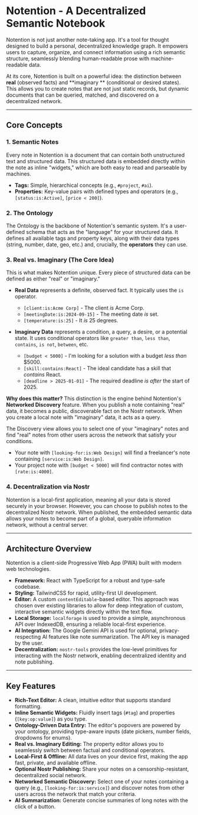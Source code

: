 # Notention - A Decentralized Semantic Notebook

Notention is not just another note-taking app. It's a tool for thought designed to build a personal, decentralized
knowledge graph. It empowers users to capture, organize, and connect information using a rich semantic structure,
seamlessly blending human-readable prose with machine-readable data.

At its core, Notention is built on a powerful idea: the distinction between **real** (observed facts) and **imaginary
** (conditional or desired states). This allows you to create notes that are not just static records, but dynamic
documents that can be queried, matched, and discovered on a decentralized network.

---

## Core Concepts

### 1. Semantic Notes

Every note in Notention is a document that can contain both unstructured text and structured data. This structured data
is embedded directly within the note as inline "widgets," which are both easy to read and parseable by machines.

- **Tags:** Simple, hierarchical concepts (e.g., `#project`, `#ai`).
- **Properties:** Key-value pairs with defined types and operators (e.g., `[status:is:Active]`, `[price < 200]`).

### 2. The Ontology

The Ontology is the backbone of Notention's semantic system. It's a user-defined schema that acts as the "language" for
your structured data. It defines all available tags and property keys, along with their data types (string, number,
date, geo, etc.) and, crucially, the **operators** they can use.

### 3. Real vs. Imaginary (The Core Idea)

This is what makes Notention unique. Every piece of structured data can be defined as either "real" or "imaginary."

- **Real Data** represents a definite, observed fact. It typically uses the `is` operator.
    - `[client:is:Acme Corp]` - The client _is_ Acme Corp.
    - `[meetingDate:is:2024-09-15]` - The meeting date _is_ set.
    - `[temperature:is:25]` - It _is_ 25 degrees.

- **Imaginary Data** represents a condition, a query, a desire, or a potential state. It uses conditional operators like
  `greater than`, `less than`, `contains`, `is not`, `between`, etc.
    - `[budget < 5000]` - I'm looking for a solution with a budget _less than_ $5000.
    - `[skill:contains:React]` - The ideal candidate has a skill that _contains_ React.
    - `[deadline > 2025-01-01]` - The required deadline _is after_ the start of 2025.

**Why does this matter?** This distinction is the engine behind Notention's **Networked Discovery** feature. When you
publish a note containing "real" data, it becomes a public, discoverable fact on the Nostr network. When you create a
local note with "imaginary" data, it acts as a query.

The Discovery view allows you to select one of your "imaginary" notes and find "real" notes from other users across the
network that satisfy your conditions.

- Your note with `[looking-for:is:Web Design]` will find a freelancer's note containing `[service:is:Web Design]`.
- Your project note with `[budget < 5000]` will find contractor notes with `[rate:is:4000]`.

### 4. Decentralization via Nostr

Notention is a local-first application, meaning all your data is stored securely in your browser. However, you can
choose to publish notes to the decentralized Nostr network. When published, the embedded semantic data allows your notes
to become part of a global, queryable information network, without a central server.

---

## Architecture Overview

Notention is a client-side Progressive Web App (PWA) built with modern web technologies.

- **Framework:** React with TypeScript for a robust and type-safe codebase.
- **Styling:** TailwindCSS for rapid, utility-first UI development.
- **Editor:** A custom `contentEditable`-based editor. This approach was chosen over existing libraries to allow for
  deep integration of custom, interactive semantic widgets directly within the text flow.
- **Local Storage:** `localforage` is used to provide a simple, asynchronous API over IndexedDB, ensuring a reliable
  local-first experience.
- **AI Integration:** The Google Gemini API is used for optional, privacy-respecting AI features like note
  summarization. The API key is managed by the user.
- **Decentralization:** `nostr-tools` provides the low-level primitives for interacting with the Nostr network, enabling
  decentralized identity and note publishing.

---

## Key Features

- **Rich-Text Editor:** A clean, intuitive editor that supports standard formatting.
- **Inline Semantic Widgets:** Fluidly insert tags (`#tag`) and properties (`[key:op:value]`) as you type.
- **Ontology-Driven Data Entry:** The editor's popovers are powered by your ontology, providing type-aware inputs (date
  pickers, number fields, dropdowns for enums).
- **Real vs. Imaginary Editing:** The property editor allows you to seamlessly switch between factual and conditional
  operators.
- **Local-First & Offline:** All data lives on your device first, making the app fast, private, and available offline.
- **Optional Nostr Publishing:** Share your notes on a censorship-resistant, decentralized social network.
- **Networked Semantic Discovery:** Select one of your notes containing a query (e.g., `[looking-for:is:service]`) and
  discover notes from other users across the network that match your criteria.
- **AI Summarization:** Generate concise summaries of long notes with the click of a button.
